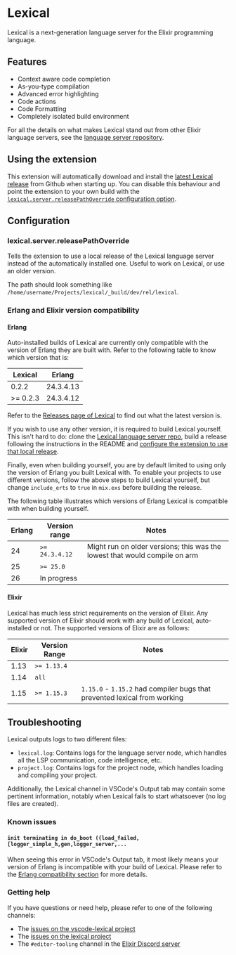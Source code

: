 # Lexical

Lexical is a next-generation language server for the Elixir programming language.

## Features

- Context aware code completion
- As-you-type compilation
- Advanced error highlighting
- Code actions
- Code Formatting
- Completely isolated build environment

For all the details on what makes Lexical stand out from other Elixir language servers, see the [language server repository](https://github.com/lexical-lsp/lexical).

## Using the extension

This extension will automatically download and install the [latest Lexical release](https://github.com/lexical-lsp/lexical/releases) from Github when starting up. You can disable this behaviour and point the extension to your own build with the [`lexical.server.releasePathOverride` configuration option](#lexicalserverreleasepathoverride).

## Configuration

### lexical.server.releasePathOverride

Tells the extension to use a local release of the Lexical language server instead of the automatically installed one. Useful to work on Lexical, or use an older version.

The path should look something like `/home/username/Projects/lexical/_build/dev/rel/lexical`.

### Erlang and Elixir version compatibility

#### Erlang

Auto-installed builds of Lexical are currently only compatible with the version of Erlang they are built with. Refer to the following table to know which version that is:

| Lexical  | Erlang    |
| -------- | --------- |
| 0.2.2    | 24.3.4.13 |
| >= 0.2.3 | 24.3.4.12 |

Refer to the [Releases page of Lexical](https://github.com/lexical-lsp/lexical/releases) to find out what the latest version is.

If you wish to use any other version, it is required to build Lexical yourself. This isn't hard to do: clone the [Lexical language server repo](https://github.com/lexical-lsp/lexical), build a release following the instructions in the README and [configure the extension to use that local release](#lexicalserverreleasepathoverride).

Finally, even when building yourself, you are by default limited to using only the version of Erlang you built Lexical with. To enable your projects to use different versions, follow the above steps to build Lexical yourself, but change `include_erts` to `true` in `mix.exs` before building the release.

The following table illustrates which versions of Erlang Lexical is compatible with when building yourself.

| Erlang | Version range  | Notes                                                                      |
| ------ | -------------- | -------------------------------------------------------------------------- |
| 24     | `>= 24.3.4.12` | Might run on older versions; this was the lowest that would compile on arm |
| 25     | `>= 25.0`      |                                                                            |
| 26     | In progress    |                                                                            |

#### Elixir

Lexical has much less strict requirements on the version of Elixir. Any supported version of Elixir should work with any build of Lexical, auto-installed or not. The supported versions of Elixir are as follows:

| Elixir | Version Range | Notes                                                                     |
| ------ | ------------- | ------------------------------------------------------------------------- |
| 1.13   | `>= 1.13.4`   |                                                                           |
| 1.14   | `all`         |                                                                           |
| 1.15   | `>= 1.15.3`   | `1.15.0` - `1.15.2` had compiler bugs that prevented lexical from working |

## Troubleshooting

Lexical outputs logs to two different files:

- `lexical.log`: Contains logs for the language server node, which handles all the LSP communication, code intelligence, etc.
- `project.log`: Contains logs for the project node, which handles loading and compiling your project.

Additionally, the Lexical channel in VSCode's Output tab may contain some pertinent information, notably when Lexical fails to start whatsoever (no log files are created).

### Known issues

#### `init terminating in do_boot ({load_failed,[logger_simple_h,gen,logger_server,...`

When seeing this error in VSCode's Output tab, it most likely means your version of Erlang is incompatible with your build of Lexical. Please refer to the [Erlang compatibility section](#erlang) for more details.

### Getting help

If you have questions or need help, please refer to one of the following channels:

- The [issues on the vscode-lexical project](https://github.com/lexical-lsp/vscode-lexical/issues)
- The [issues on the lexical project](https://github.com/lexical-lsp/lexical/issues)
- The `#editor-tooling` channel in the [Elixir Discord server](https://discord.gg/elixir)
